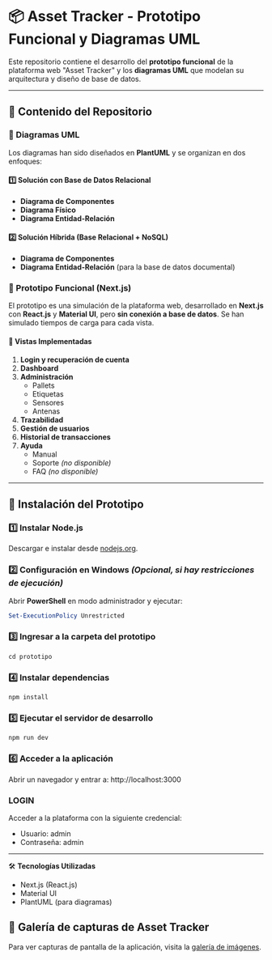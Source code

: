 # 📦 Asset Tracker - Prototipo Funcional y Diagramas UML

Este repositorio contiene el desarrollo del **prototipo funcional** de la plataforma web "Asset Tracker" y los **diagramas UML** que modelan su arquitectura y diseño de base de datos.  

---

## 📌 Contenido del Repositorio  

### 🔹 Diagramas UML  
Los diagramas han sido diseñados en **PlantUML** y se organizan en dos enfoques:  

#### 1️⃣ Solución con Base de Datos Relacional  
- **Diagrama de Componentes**  
- **Diagrama Físico**  
- **Diagrama Entidad-Relación**  

#### 2️⃣ Solución Híbrida (Base Relacional + NoSQL)  
- **Diagrama de Componentes**  
- **Diagrama Entidad-Relación** (para la base de datos documental)  

### 🔹 Prototipo Funcional (Next.js)  
El prototipo es una simulación de la plataforma web, desarrollado en **Next.js** con **React.js** y **Material UI**, pero **sin conexión a base de datos**. Se han simulado tiempos de carga para cada vista.  

#### 📁 Vistas Implementadas  
1. **Login y recuperación de cuenta**  
2. **Dashboard**  
3. **Administración**  
   - Pallets  
   - Etiquetas  
   - Sensores  
   - Antenas  
4. **Trazabilidad**  
5. **Gestión de usuarios**  
6. **Historial de transacciones**  
7. **Ayuda**  
   - Manual  
   - Soporte *(no disponible)*  
   - FAQ *(no disponible)*  

---

## 🚀 Instalación del Prototipo  

### 1️⃣ **Instalar Node.js**  
Descargar e instalar desde [nodejs.org](https://nodejs.org/).  

### 2️⃣ **Configuración en Windows** *(Opcional, si hay restricciones de ejecución)*  
Abrir **PowerShell** en modo administrador y ejecutar:  
```powershell
Set-ExecutionPolicy Unrestricted
```

### 3️⃣ **Ingresar a la carpeta del prototipo**
```cli
cd prototipo
```

### 4️⃣ **Instalar dependencias**
```cli
npm install
```

### 5️⃣ **Ejecutar el servidor de desarrollo**
```cli
npm run dev
```

### 6️⃣ **Acceder a la aplicación**
Abrir un navegador y entrar a:
http://localhost:3000

### **LOGIN**
Acceder a la plataforma con la siguiente credencial:
- Usuario: admin
- Contraseña: admin

---
🛠️ **Tecnologías Utilizadas**
- Next.js (React.js)
- Material UI
- PlantUML (para diagramas)

## 📸 Galería de capturas de Asset Tracker
Para ver capturas de pantalla de la aplicación, visita la [galería de imágenes](https://pablo-maldonado-presas.github.io/asset-tracker/gallery/).

